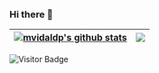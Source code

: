 ### Hi there 👋

| <a href="https://github.com/anuraghazra/github-readme-stats"><img align="center" src="https://github-readme-stats.vercel.app/api?username=mvidaldp&show_icons=true&include_all_commits=true&hide_border=true" alt="mvidaldp's github stats" /></a> | <a href="https://github.com/anuraghazra/github-readme-stats"><img align="center" src="https://github-readme-stats.vercel.app/api/top-langs/?username=mvidaldp&langs_count=15&hide_border=true" /></a> |
| ------------- | ------------- |

![Visitor Badge](https://visitor-badge.laobi.icu/badge?page_id=mvidaldp.mvidaldp)
